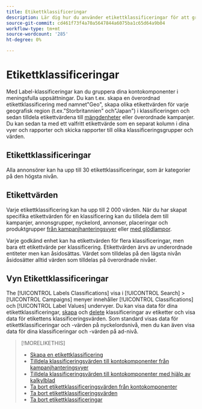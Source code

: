 ```yaml
---
title: Etikettklassificeringar
description: Lär dig hur du använder etikettklassificeringar för att gruppera dina kontokomponenter.
source-git-commit: cd461f73f4a70a5647844a6075ba1c65d64a9b04
workflow-type: tm+mt
source-wordcount: '285'
ht-degree: 0%

---
```


# Etikettklassificeringar

Med Label-klassificeringar kan du gruppera dina kontokomponenter i meningsfulla uppsättningar. Du kan t.ex. skapa en överordnad etikettklassificering med namnet&quot;Geo&quot;, skapa olika etikettvärden för varje geografisk region (t.ex.&quot;Storbritannien&quot; och&quot;Japan&quot;) i klassificeringen och sedan tilldela etikettvärdena till [mängdenheter](/help/search-social-commerce/glossary.md#a-b) eller överordnade kampanjer. Du kan sedan ta med ett valfritt etikettvärde som en separat kolumn i dina vyer och rapporter och skicka rapporter till olika klassificeringsgrupper och värden.

## Etikettklassificeringar

Alla annonsörer kan ha upp till 30 etikettklassificeringar, som är kategorier på den högsta nivån.

## Etikettvärden

Varje etikettklassificering kan ha upp till 2 000 värden. När du har skapat specifika etikettvärden för en klassificering kan du tilldela dem till kampanjer, annonsgrupper, nyckelord, annonser, placeringar och produktgrupper [från kampanjhanteringsvyer](classification-values-assign-campaign-management.md) eller [med glödlampor](classification-values-assign-bulksheets.md).

Varje godkänd enhet kan ha etikettvärden för flera klassificeringar, men bara ett etikettvärde per klassificering. Etikettvärden ärvs av underordnade entiteter men kan åsidosättas. Värdet som tilldelas på den lägsta nivån åsidosätter alltid värden som tilldelas på överordnade nivåer.

## Vyn Etikettklassificeringar

The [!UICONTROL Labels Classifications] visa i [!UICONTROL Search] > [!UICONTROL Campaigns] menyer innehåller [!UICONTROL Classifications] och [!UICONTROL Label Values] undervyer. Du kan visa data för dina etikettklassificeringar, [skapa](classification-create.md) och [delete](classification-delete.md) klassificeringar av etiketter och visa data för etikettens klassificeringsvärden. Som standard visas data för etikettklassificeringar och -värden på nyckelordsnivå, men du kan även visa data för dina klassificeringar och -värden på ad-nivå.

>[!MORELIKETHIS]
>
>* [Skapa en etikettklassificering](classification-create.md)
>* [Tilldela klassificeringsvärden till kontokomponenter från kampanjhanteringsvyer](classification-values-assign-campaign-management.md)
>* [Tilldela klassificeringsvärden till kontokomponenter med hjälp av kalkylblad](classification-values-assign-bulksheets.md)
>* [Ta bort etikettklassificeringsvärden från kontokomponenter](classification-values-remove.md)
>* [Ta bort etikettklassificeringsvärden](classification-values-delete.md)
>* [Ta bort etikettklassificeringar](classification-delete.md)

